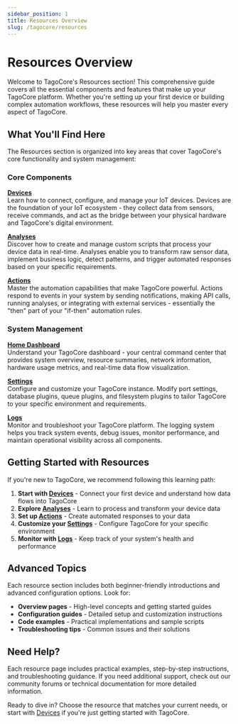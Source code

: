```yaml
---
sidebar_position: 1
title: Resources Overview
slug: /tagocore/resources
---
```


# Resources Overview

Welcome to TagoCore's Resources section! This comprehensive guide covers all the essential components and features that make up your TagoCore platform. Whether you're setting up your first device or building complex automation workflows, these resources will help you master every aspect of TagoCore.

## What You'll Find Here

The Resources section is organized into key areas that cover TagoCore's core functionality and system management:

### Core Components

**[Devices](/docs/tagocore/device)**  
Learn how to connect, configure, and manage your IoT devices. Devices are the foundation of your IoT ecosystem - they collect data from sensors, receive commands, and act as the bridge between your physical hardware and TagoCore's digital environment.

**[Analyses](/docs/tagocore/analysis)**  
Discover how to create and manage custom scripts that process your device data in real-time. Analyses enable you to transform raw sensor data, implement business logic, detect patterns, and trigger automated responses based on your specific requirements.

**[Actions](/docs/tagocore/action)**  
Master the automation capabilities that make TagoCore powerful. Actions respond to events in your system by sending notifications, making API calls, running analyses, or integrating with external services - essentially the "then" part of your "if-then" automation rules.

### System Management

**[Home Dashboard](/docs/tagocore/home)**  
Understand your TagoCore dashboard - your central command center that provides system overview, resource summaries, network information, hardware usage metrics, and real-time data flow visualization.

**[Settings](/docs/tagocore/settings)**  
Configure and customize your TagoCore instance. Modify port settings, database plugins, queue plugins, and filesystem plugins to tailor TagoCore to your specific environment and requirements.

**[Logs](/docs/tagocore/log)**  
Monitor and troubleshoot your TagoCore platform. The logging system helps you track system events, debug issues, monitor performance, and maintain operational visibility across all components.

## Getting Started with Resources

If you're new to TagoCore, we recommend following this learning path:

1. **Start with [Devices](/docs/tagocore/device)** - Connect your first device and understand how data flows into TagoCore
2. **Explore [Analyses](/docs/tagocore/analysis)** - Learn to process and transform your device data
3. **Set up [Actions](/docs/tagocore/action)** - Create automated responses to your data
4. **Customize your [Settings](/docs/tagocore/settings)** - Configure TagoCore for your specific environment
5. **Monitor with [Logs](/docs/tagocore/log)** - Keep track of your system's health and performance

## Advanced Topics

Each resource section includes both beginner-friendly introductions and advanced configuration options. Look for:

- **Overview pages** - High-level concepts and getting started guides
- **Configuration guides** - Detailed setup and customization instructions  
- **Code examples** - Practical implementations and sample scripts
- **Troubleshooting tips** - Common issues and their solutions

## Need Help?

Each resource page includes practical examples, step-by-step instructions, and troubleshooting guidance. If you need additional support, check out our community forums or technical documentation for more detailed information.

Ready to dive in? Choose the resource that matches your current needs, or start with [Devices](/docs/tagocore/device) if you're just getting started with TagoCore.